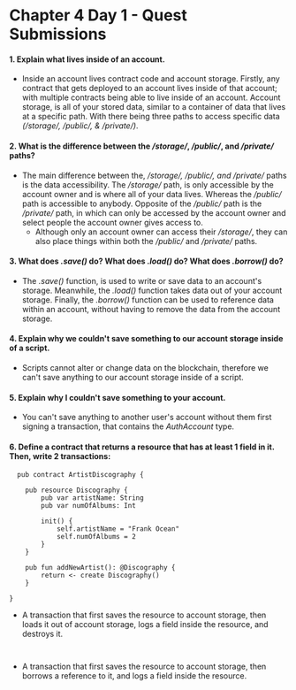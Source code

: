 # Chapter 4 Day 1 - Quest Submissions

#### 1. Explain what lives inside of an account.
- Inside an account lives contract code and account storage. Firstly, any contract that gets deployed to an account lives inside of that account; with multiple contracts being able to live inside of an account. Account storage, is all of your stored data, similar to a container of data that lives at a specific path. With there being three paths to access specific data _(/storage/, /public/, & /private/)_.  

#### 2. What is the difference between the _/storage/_, _/public/_, and _/private/_ paths?

- The main difference between the, _/storage/, /public/, and /private/_ paths is the data accessibility. The _/storage/_ path, is only accessible by the account owner and is where all of your data lives. Whereas the _/public/_ path is accessible to anybody. Opposite of the _/public/_ path is the _/private/_ path, in which can only be accessed by the account owner and select people the account owner gives access to. 
  - Although only an account owner can access their _/storage/_, they can also place things within both the _/public/_ and      _/private/_ paths. 

#### 3. What does _.save()_ do? What does _.load()_ do? What does _.borrow()_ do?

- The _.save()_ function, is used to write or save data to an account's storage. Meanwhile, the _.load()_ function takes data out of your account storage. Finally, the _.borrow()_ function can be used to reference data within an account, without having to remove the data from the account storage. 

#### 4. Explain why we couldn't save something to our account storage inside of a script.

- Scripts cannot alter or change data on the blockchain, therefore we can't save anything to our account storage inside of a script. 

#### 5. Explain why I couldn't save something to your account.

- You can't save anything to another user's account without them first signing a transaction, that contains the _AuthAccount_ type. 

#### 6. Define a contract that returns a resource that has at least 1 field in it. Then, write 2 transactions:
```Cadence
  pub contract ArtistDiscography {

    pub resource Discography {
        pub var artistName: String
        pub var numOfAlbums: Int

        init() {
            self.artistName = "Frank Ocean"
            self.numOfAlbums = 2
        }
    } 

    pub fun addNewArtist(): @Discography {
        return <- create Discography()
    }

}
```

- A transaction that first saves the resource to account storage, then loads it out of account storage, logs a field inside the resource, and destroys it.
```Cadence


```

- A transaction that first saves the resource to account storage, then borrows a reference to it, and logs a field inside the resource.
```Cadence


```
